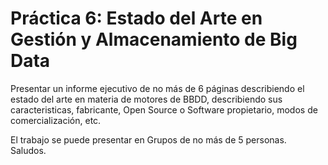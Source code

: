 # Práctica 6: Estado del Arte en Gestión y Almacenamiento de Big Data

Presentar un informe ejecutivo de no más de 6 páginas describiendo el estado del arte en materia de motores de BBDD, describiendo sus caracteristicas, fabricante, Open Source o Software propietario, modos de comercialización, etc.

El trabajo se puede presentar en Grupos de no más de 5 personas.\
Saludos.
